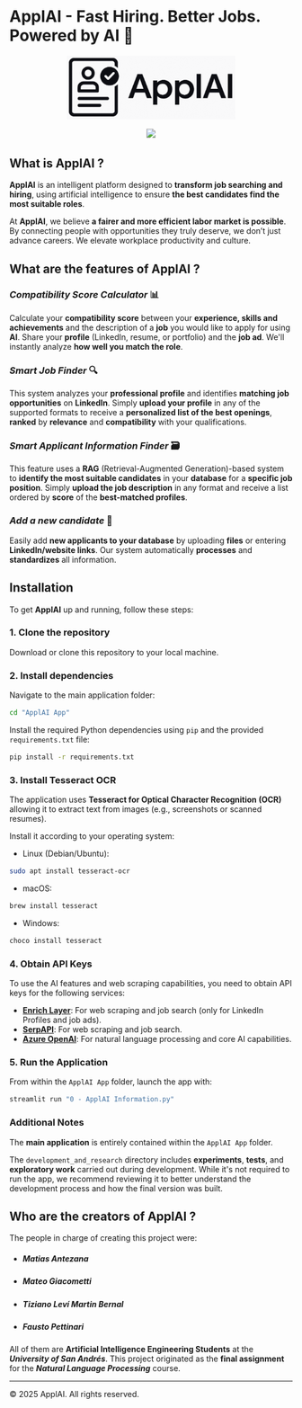 # **ApplAI - Fast Hiring. Better Jobs. Powered by AI** 🤖

<p align="center">
  <img src="ApplAI App/imgs/logo_og.png", width="300"/>
</p>


<div style='text-align: center;'>
    <img src="data:image/png;base64,{BASE64_STRING}" width="500">
</div>

## What is ApplAI ?

**ApplAI** is an intelligent platform designed to **transform job searching and hiring**, using artificial intelligence to ensure **the best candidates find the most suitable roles**.

At **ApplAI**, we believe **a fairer and more efficient labor market is possible**. By connecting people with opportunities they truly deserve, we don’t just advance careers. We elevate workplace productivity and culture.

## What are the features of ApplAI ?

### ***Compatibility Score Calculator*** 📊

Calculate your **compatibility score** between your **experience, skills and achievements** and the description of a **job** you would like to apply for using **AI**. Share your **profile** (LinkedIn, resume, or portfolio) and the **job ad**. We'll instantly analyze **how well you match the role**.

### ***Smart Job Finder*** 🔍

This system analyzes your **professional profile** and identifies **matching job opportunities** on **LinkedIn**. Simply **upload your profile** in any of the supported formats to receive a **personalized list of the best openings**, **ranked** by **relevance** and **compatibility** with your qualifications.

### ***Smart Applicant Information Finder*** 🗃️

This feature uses a **RAG** (Retrieval-Augmented Generation)-based system to **identify the most suitable candidates** in your **database** for a **specific job position**. Simply **upload the job description** in any format and receive a list ordered by **score** of the **best-matched profiles**.

### ***Add a new candidate*** 💾

Easily add **new applicants to your database** by uploading **files** or entering **LinkedIn/website links**. Our system automatically **processes** and **standardizes** all information.

## Installation

To get **ApplAI** up and running, follow these steps:

### 1. Clone the repository

Download or clone this repository to your local machine.

### 2. Install dependencies

Navigate to the main application folder:

```bash
cd "ApplAI App"
```

Install the required Python dependencies using `pip` and the provided `requirements.txt` file:

```bash
pip install -r requirements.txt
```

### 3. Install Tesseract OCR

The application uses **Tesseract for Optical Character Recognition (OCR)** allowing it to extract text from images (e.g., screenshots or scanned resumes).

Install it according to your operating system:

- Linux (Debian/Ubuntu):
```bash
sudo apt install tesseract-ocr
```
- macOS:
```bash
brew install tesseract
```
- Windows:
```bash
choco install tesseract
```

### 4. Obtain API Keys

To use the AI features and web scraping capabilities, you need to obtain API keys for the following services:

- [**Enrich Layer**](https://enrichlayer.com/): For web scraping and job search (only for LinkedIn Profiles and job ads).
- [**SerpAPI**](https://serpapi.com/): For web scraping and job search.
- [**Azure OpenAI**](https://azure.microsoft.com/es-es/free/students): For natural language processing and core AI capabilities.

### 5. Run the Application

From within the `ApplAI App` folder, launch the app with:
```bash
streamlit run "0 - ApplAI Information.py"
```
### Additional Notes
The **main application** is entirely contained within the `ApplAI App` folder.

The `development_and_research` directory includes **experiments**, **tests**, and **exploratory work** carried out during development. While it's not required to run the app, we recommend reviewing it to better understand the development process and how the final version was built.

## Who are the creators of ApplAI ?

The people in charge of creating this project were:
- ##### ***Matias Antezana***
- ##### ***Mateo Giacometti*** 
- ##### ***Tiziano Leví Martin Bernal***
- ##### ***Fausto Pettinari***

All of them are **Artificial Intelligence Engineering Students** at the ***University of San Andrés***. This project originated as the **final assignment** for the ***Natural Language Processing*** course.

---

© 2025 ApplAI. All rights reserved.